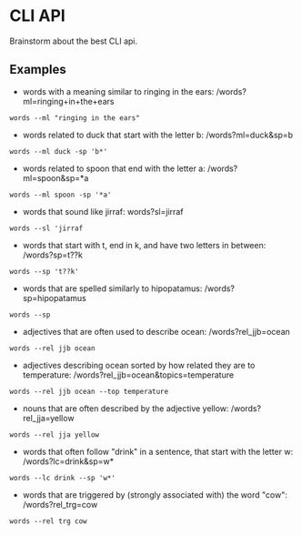 CLI API
=======

Brainstorm about the best CLI api.

Examples
--------

* words with a meaning similar to ringing in the ears: /words?ml=ringing+in+the+ears

```
words --ml "ringing in the ears"
```

* words related to duck that start with the letter b: /words?ml=duck&sp=b

```
words --ml duck -sp 'b*'
```

* words related to spoon that end with the letter a: /words?ml=spoon&sp=*a

```
words --ml spoon -sp '*a'
```

* words that sound like jirraf: words?sl=jirraf

```
words --sl 'jirraf
```

* words that start with t, end in k, and have two letters in between: /words?sp=t??k

```
words --sp 't??k'
```

* words that are spelled similarly to hipopatamus: /words?sp=hipopatamus

```
words --sp 
```

* adjectives that are often used to describe ocean: /words?rel_jjb=ocean

```
words --rel jjb ocean
```

* adjectives describing ocean sorted by how related they are to temperature: /words?rel_jjb=ocean&topics=temperature

```
words --rel jjb ocean --top temperature
```

* nouns that are often described by the adjective yellow: /words?rel_jja=yellow

```
words --rel jja yellow
```

* words that often follow "drink" in a sentence, that start with the letter w: /words?lc=drink&sp=w*

```
words --lc drink --sp 'w*'
```

* words that are triggered by (strongly associated with) the word "cow": /words?rel_trg=cow

```
words --rel trg cow
```

